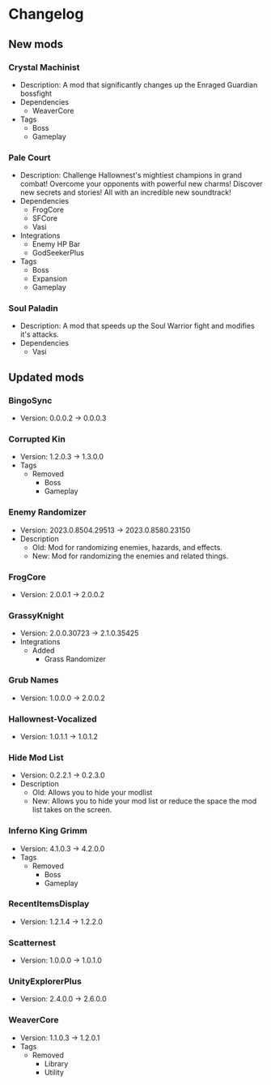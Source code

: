 # Changelog


## New mods

### Crystal Machinist

- Description: A mod that significantly changes up the Enraged Guardian bossfight
- Dependencies
  + WeaverCore
- Tags
  + Boss
  + Gameplay

### Pale Court

- Description: Challenge Hallownest&#x27;s mightiest champions in grand combat!
Overcome your opponents with powerful new charms!
Discover new secrets and stories!
All with an incredible new soundtrack!
- Dependencies
  + FrogCore
  + SFCore
  + Vasi
- Integrations
  + Enemy HP Bar
  + GodSeekerPlus
- Tags
  + Boss
  + Expansion
  + Gameplay

### Soul Paladin

- Description: A mod that speeds up the Soul Warrior fight and modifies it&#x27;s attacks.
- Dependencies
  + Vasi


## Updated mods

### BingoSync

- Version: 0.0.0.2 -> 0.0.0.3

### Corrupted Kin

- Version: 1.2.0.3 -> 1.3.0.0
- Tags
  + Removed
    - Boss
    - Gameplay

### Enemy Randomizer

- Version: 2023.0.8504.29513 -> 2023.0.8580.23150
- Description
  + Old: Mod for randomizing enemies, hazards, and effects.
  + New: Mod for randomizing the enemies and related things.

### FrogCore

- Version: 2.0.0.1 -> 2.0.0.2

### GrassyKnight

- Version: 2.0.0.30723 -> 2.1.0.35425
- Integrations
  + Added
    - Grass Randomizer

### Grub Names

- Version: 1.0.0.0 -> 2.0.0.2

### Hallownest-Vocalized

- Version: 1.0.1.1 -> 1.0.1.2

### Hide Mod List

- Version: 0.2.2.1 -> 0.2.3.0
- Description
  + Old: Allows you to hide your modlist
  + New: Allows you to hide your mod list or reduce the space the mod list takes on the screen.

### Inferno King Grimm

- Version: 4.1.0.3 -> 4.2.0.0
- Tags
  + Removed
    - Boss
    - Gameplay

### RecentItemsDisplay

- Version: 1.2.1.4 -> 1.2.2.0

### Scatternest

- Version: 1.0.0.0 -> 1.0.1.0

### UnityExplorerPlus

- Version: 2.4.0.0 -> 2.6.0.0

### WeaverCore

- Version: 1.1.0.3 -> 1.2.0.1
- Tags
  + Removed
    - Library
    - Utility

